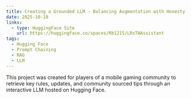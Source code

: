 ```yaml
---
title: Creating a Grounded LLM - Balancing Augmentation with Honesty
date: 2025-10-10
links:
  - type: HuggingFace Site
    url: https://huggingface.co/spaces/Rb1215/LRsTHAssistant
tags:
  - Hugging Face
  - Prompt Chaining
  - RAG
  - LLM
---
```


This project was created for players of a mobile gaming community to retrieve key rules, updates, and community sourced tips through an interactive LLM hosted on Hugging Face.

<!--more-->
